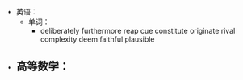 - 英语：
	- 单词：
		- deliberately
		  furthermore
		  reap
		  cue
		  constitute
		  originate
		  rival
		  complexity
		  deem
		  faithful
		  plausible
- 高等数学：
	-